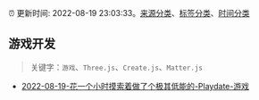 :alarm_clock: 更新时间: 2022-08-19 23:03:33。[来源分类](../README.md)、[标签分类](../TAGS.md)、[时间分类](../TIMELINE.md)

## 游戏开发


> 关键字：`游戏`、`Three.js`、`Create.js`、`Matter.js`



- [2022-08-19-花一个小时摸索着做了个极其低能的-Playdate-游戏](https://www.v2ex.com/t/874105) 